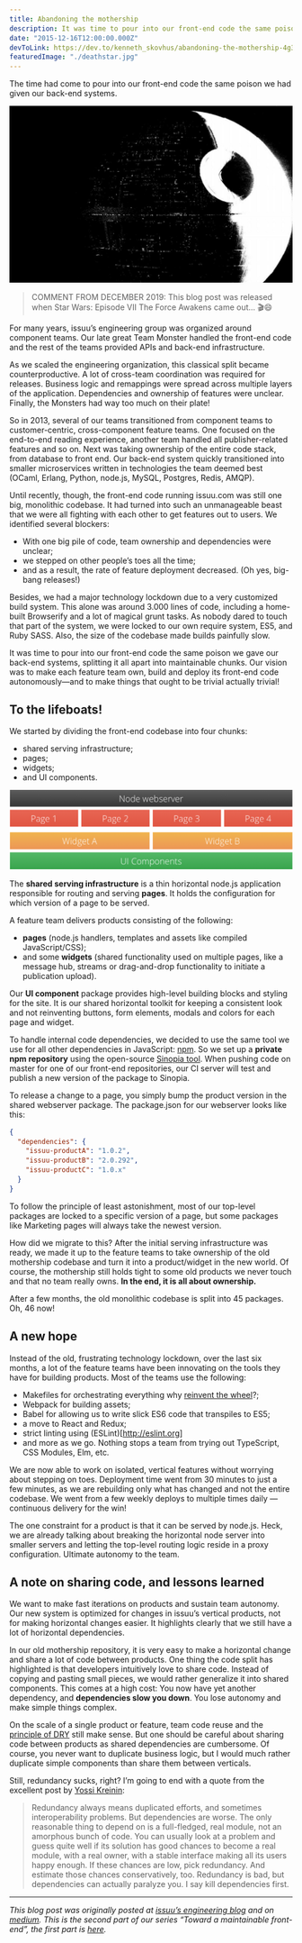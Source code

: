 ```yaml
---
title: Abandoning the mothership
description: It was time to pour into our front-end code the same poison we gave our back-end systems, splitting it all apart into maintainable chunks. Our vision was to make each feature team at issuu.com own, build and deploy its front-end code autonomously—and to make things that ought to be trivial actually trivial!
date: "2015-12-16T12:00:00.000Z"
devToLink: https://dev.to/kenneth_skovhus/abandoning-the-mothership-4g35
featuredImage: "./deathstar.jpg"
---
```


The time had come to pour into our front-end code the same poison we had given our back-end systems.

![Abandoning the mothership](./deathstar.jpg)

> COMMENT FROM DECEMBER 2019: This blog post was released when Star Wars: Episode VII  The Force Awakens came out... 🎬😄


For many years, issuu’s engineering group was organized around component teams. Our late great Team Monster handled the front-end code and the rest of the teams provided APIs and back-end infrastructure.

As we scaled the engineering organization, this classical split became counterproductive. A lot of cross-team coordination was required for releases. Business logic and remappings were spread across multiple layers of the application. Dependencies and ownership of features were unclear. Finally, the Monsters had way too much on their plate!

So in 2013, several of our teams transitioned from component teams to customer-centric, cross-component feature teams. One focused on the end-to-end reading experience, another team handled all publisher-related features and so on. Next was taking ownership of the entire code stack, from database to front end. Our back-end system quickly transitioned into smaller microservices written in technologies the team deemed best (OCaml, Erlang, Python, node.js, MySQL, Postgres, Redis, AMQP).

Until recently, though, the front-end code running issuu.com was still one big, monolithic codebase. It had turned into such an unmanageable beast that we were all fighting with each other to get features out to users. We identified several blockers:

- With one big pile of code, team ownership and dependencies were unclear;
- we stepped on other people’s toes all the time;
- and as a result, the rate of feature deployment decreased. (Oh yes, big-bang releases!)

Besides, we had a major technology lockdown due to a very customized build system. This alone was around 3.000 lines of code, including a home-built Browserify and a lot of magical grunt tasks. As nobody dared to touch that part of the system, we were locked to our own require system, ES5, and Ruby SASS. Also, the size of the codebase made builds painfully slow.

It was time to pour into our front-end code the same poison we gave our back-end systems, splitting it all apart into maintainable chunks. Our vision was to make each feature team own, build and deploy its front-end code autonomously—and to make things that ought to be trivial actually trivial!

## To the lifeboats!

We started by dividing the front-end codebase into four chunks:

- shared serving infrastructure;
- pages;
- widgets;
- and UI components.

![Partitioning our frontend-end code base](./infrastructure.png)

The **shared serving infrastructure** is a thin horizontal node.js application responsible for routing and serving **pages**. It holds the configuration for which version of a page to be served.

A feature team delivers products consisting of the following:
- **pages** (node.js handlers, templates and assets like compiled JavaScript/CSS);
- and some **widgets** (shared functionality used on multiple pages, like a message hub, streams or drag-and-drop functionality to initiate a publication upload).

Our **UI component** package provides high-level building blocks and styling for the site. It is our shared horizontal toolkit for keeping a consistent look and not reinventing buttons, form elements, modals and colors for each page and widget.

To handle internal code dependencies, we decided to use the same tool we use for all other dependencies in JavaScript: [npm](https://www.npmjs.com/). So we set up a **private npm repository** using the open-source [Sinopia tool](https://github.com/rlidwka/sinopia). When pushing code on master for one of our front-end repositories, our CI server will test and publish a new version of the package to Sinopia.

To release a change to a page, you simply bump the product version in the shared webserver package. The package.json for our webserver looks like this:

```json
{
  "dependencies": {
    "issuu-productA": "1.0.2",
    "issuu-productB": "2.0.292",
    "issuu-productC": "1.0.x"
  }
}
```

To follow the principle of least astonishment, most of our top-level packages are locked to a specific version of a page, but some packages like Marketing pages will always take the newest version.

How did we migrate to this? After the initial serving infrastructure was ready, we made it up to the feature teams to take ownership of the old mothership codebase and turn it into a product/widget in the new world. Of course, the mothership still holds tight to some old products we never touch and that no team really owns. **In the end, it is all about ownership.**

After a few months, the old monolithic codebase is split into 45 packages. Oh, 46 now!

## A new hope

Instead of the old, frustrating technology lockdown, over the last six months, a lot of the feature teams have been innovating on the tools they have for building products. Most of the teams use the following:

- Makefiles for orchestrating everything why [reinvent the wheel](https://algorithms.rdio.com/post/make/)?;
- Webpack for building assets;
- Babel for allowing us to write slick ES6 code that transpiles to ES5;
- a move to React and Redux;
- strict linting using (ESLint)[http://eslint.org]
- and more as we go. Nothing stops a team from trying out TypeScript, CSS Modules, Elm, etc.

We are now able to work on isolated, vertical features without worrying about stepping on toes. Deployment time went from 30 minutes to just a few minutes, as we are rebuilding only what has changed and not the entire codebase. We went from a few weekly deploys to multiple times daily &mdash; continuous delivery for the win!

The one constraint for a product is that it can be served by node.js. Heck, we are already talking about breaking the horizontal node server into smaller servers and letting the top-level routing logic reside in a proxy configuration. Ultimate autonomy to the team.

## A note on sharing code, and lessons learned

We want to make fast iterations on products and sustain team autonomy. Our new system is optimized for changes in issuu’s vertical products, not for making horizontal changes easier. It highlights clearly that we still have a lot of horizontal dependencies.

In our old mothership repository, it is very easy to make a horizontal change and share a lot of code between products. One thing the code split has highlighted is that developers intuitively love to share code. Instead of copying and pasting small pieces, we would rather generalize it into shared components. This comes at a high cost: You now have yet another dependency, and **dependencies slow you down**. You lose autonomy and make simple things complex.

On the scale of a single product or feature, team code reuse and the [principle of DRY](https://en.wikipedia.org/wiki/Don%27t_repeat_yourself) still make sense. But one should be careful about sharing code between products as shared dependencies are cumbersome. Of course, you never want to duplicate business logic, but I would much rather duplicate simple components than share them between verticals.

Still, redundancy sucks, right? I’m going to end with a quote from the excellent post by [Yossi Kreinin](http://yosefk.com/blog/redundancy-vs-dependencies-which-is-worse.html):

> Redundancy always means duplicated efforts, and sometimes interoperability problems. But dependencies are worse. The only reasonable thing to depend on is a full-fledged, real module, not an amorphous bunch of code. You can usually look at a problem and guess quite well if its solution has good chances to become a real module, with a real owner, with a stable interface making all its users happy enough. If these chances are low, pick redundancy. And estimate those chances conservatively, too. Redundancy is bad, but dependencies can actually paralyze you. I say kill dependencies first.

---

*This blog post was originally posted at [issuu’s engineering blog](https://engineering.issuu.com/2015/12/16/abandoning-mothership) and on [medium](https://medium.com/@skovhus/abandoning-the-mothership-2d15b7e9313e). This is the second part of our series “Toward a maintainable front-end”, the first part is [here](https://engineering.issuu.com/2015/09/15/mess-management.html).*
